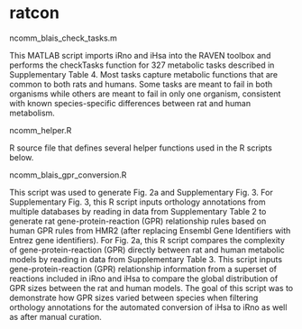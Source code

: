 # ratcon

ncomm_blais_check_tasks.m

This MATLAB script imports iRno and iHsa into the RAVEN toolbox and performs the checkTasks function for 327 metabolic tasks described in Supplementary Table 4. Most tasks capture metabolic functions that are common to both rats and humans. Some tasks are meant to fail in both organisms while others are meant to fail in only one organism, consistent with known species-specific differences between rat and human metabolism.




ncomm_helper.R

R source file that defines several helper functions used in the R scripts below.

ncomm_blais_gpr_conversion.R

This script was used to generate Fig. 2a and Supplementary Fig. 3. For Supplementary Fig. 3, this R script inputs orthology annotations from multiple databases by reading in data from Supplementary Table 2 to generate rat gene-protein-reaction (GPR) relationship rules based on human GPR rules from HMR2 (after replacing Ensembl Gene Identifiers with Entrez gene identifiers). For Fig. 2a, this R script compares the complexity of gene-protein-reaction (GPR) directly between rat and human metabolic models by reading in data from Supplementary Table 3. This script inputs gene-protein-reaction (GPR) relationship information from a superset of reactions included in iRno and iHsa to compare the global distribution of GPR sizes between the rat and human models. The goal of this script was to demonstrate how GPR sizes varied between species when filtering orthology annotations for the automated conversion of iHsa to iRno as well as after manual curation. 
